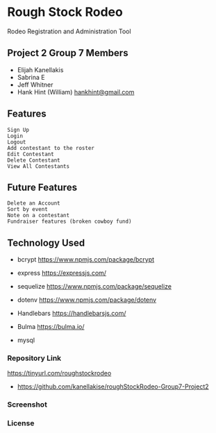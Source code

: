 
# Rough Stock Rodeo
Rodeo Registration and Administration Tool

## Project 2 Group 7 Members

- Elijah Kanellakis
- Sabrina E
- Jeff Whitner
- Hank Hint (William) hankhint@gmail.com


## Features

```
Sign Up
Login
Logout
Add contestant to the roster
Edit Contestant
Delete Contestant
View All Contestants
```

## Future Features

```
Delete an Account
Sort by event
Note on a contestant
Fundraiser features (broken cowboy fund)
```

## Technology Used

- bcrypt
https://www.npmjs.com/package/bcrypt

- express
https://expressjs.com/

- sequelize
https://www.npmjs.com/package/sequelize

- dotenv 
https://www.npmjs.com/package/dotenv
  
- Handlebars
https://handlebarsjs.com/

- Bulma
https://bulma.io/

- mysql

### Repository Link

https://tinyurl.com/roughstockrodeo

- https://github.com/kanellakise/roughStockRodeo-Group7-Project2

### Screenshot

### License